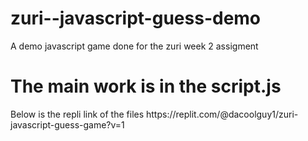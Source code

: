 # zuri--javascript-guess-demo
A demo javascript game done for the zuri week 2 assigment
<h1>The main work is in the script.js </h1>
Below is the repli link of the files
https://replit.com/@dacoolguy1/zuri-javascript-guess-game?v=1
